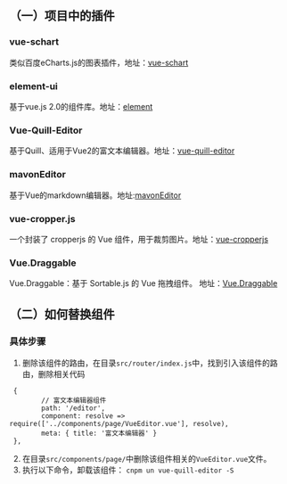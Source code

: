 ## （一）项目中的插件
### vue-schart
类似百度eCharts.js的图表插件，地址：[vue-schart](https://github.com/lin-xin/vue-schart,"vue-schart")
### element-ui
基于vue.js 2.0的组件库。地址：[element](http://element.eleme.io/#/zh-CN/component/layout,"element")
### Vue-Quill-Editor
基于Quill、适用于Vue2的富文本编辑器。地址：[vue-quill-editor](https://github.com/surmon-china/vue-quill-editor,"vue-quill-editor")
### mavonEditor
基于Vue的markdown编辑器。地址:[mavonEditor](https://github.com/hinesboy/mavonEditor,"mavonEditor")
### vue-cropper.js
一个封装了 cropperjs 的 Vue 组件，用于裁剪图片。地址：[vue-cropperjs](https://github.com/Agontuk/vue-cropperjs,"vue-cropperjs")
### Vue.Draggable
Vue.Draggable：基于 Sortable.js 的 Vue 拖拽组件。 地址：[Vue.Draggable](https://github.com/SortableJS/Vue.Draggable,"Vue.Draggable")

## （二）如何替换组件

### 具体步骤
1. 删除该组件的路由，在目录`src/router/index.js`中，找到引入该组件的路由，删除相关代码
``` 
 {
        // 富文本编辑器组件
        path: '/editor',
        component: resolve => require(['../components/page/VueEditor.vue'], resolve),
        meta: { title: '富文本编辑器' }
 },
```
 2. 在目录`src/components/page/`中删除该组件相关的`VueEditor.vue`文件。
 3. 执行以下命令，卸载该组件：
    `cnpm un vue-quill-editor -S`
